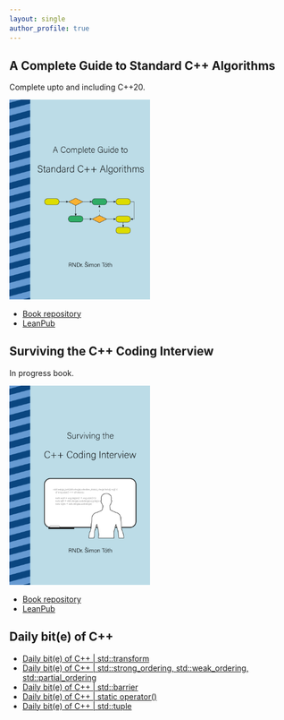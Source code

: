 ```yaml
---
layout: single
author_profile: true
---
```


## A Complete Guide to Standard C++ Algorithms

Complete upto and including C++20.

[<img src="assets/images/book_algorithms_cover.png" width="50%">](https://leanpub.com/cpp-algorithms-guide)

- [Book repository](https://github.com/HappyCerberus/book-cpp-algorithms)
- [LeanPub](https://leanpub.com/cpp-algorithms-guide)

## Surviving the C++ Coding Interview

In progress book.

[<img src="assets/images/book_coding_interview_cover.png" width="50%">](https://leanpub.com/cpp-coding-interview)

- [Book repository](https://leanpub.com/cpp-coding-interview)
- [LeanPub](https://leanpub.com/cpp-coding-interview)

## Daily bit(e) of C++

<ul>
<!-- SUBSTACK:START --><li><a href="https://medium.com/@simontoth/daily-bit-e-of-c-std-transform-cd110bda198f?source=rss-1e1de1006a93------2">Daily bit&lpar;e&rpar; of C++ | std::transform</a></li><li><a href="https://medium.com/@simontoth/daily-bit-e-of-c-std-strong-ordering-std-weak-ordering-std-partial-ordering-4ba24a8c9be0?source=rss-1e1de1006a93------2">Daily bit&lpar;e&rpar; of C++ | std::strong_ordering, std::weak_ordering, std::partial_ordering</a></li><li><a href="https://medium.com/@simontoth/daily-bit-e-of-c-std-barrier-0610f38893fd?source=rss-1e1de1006a93------2">Daily bit&lpar;e&rpar; of C++ | std::barrier</a></li><li><a href="https://medium.com/@simontoth/daily-bit-e-of-c-static-operator-55bd1dc8ee68?source=rss-1e1de1006a93------2">Daily bit&lpar;e&rpar; of C++ | static operator&lpar;&rpar;</a></li><li><a href="https://medium.com/@simontoth/daily-bit-e-of-c-std-tuple-77aa693362fc?source=rss-1e1de1006a93------2">Daily bit&lpar;e&rpar; of C++ | std::tuple</a></li><!-- SUBSTACK:END -->
</ul>